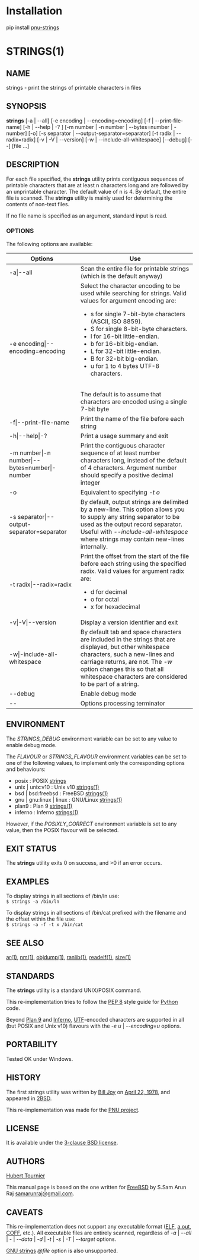 # Installation
pip install [pnu-strings](https://pypi.org/project/pnu-strings/)

# STRINGS(1)

## NAME
strings - print the strings of printable characters in files

## SYNOPSIS
**strings**
\[-a | --all\]
\[-e encoding | --encoding=encoding\]
\[-f | --print-file-name\]
\[-h | --help | -? \]
\[-m number | -n number | --bytes=number | -number\]
\[-o\]
\[-s separator | --output-separator=separator\]
\[-t radix | --radix=radix\]
\[-v | -V | --version\]
\[-w | --include-all-whitespace\]
\[--debug\]
\[--\]
\[file ...\]

## DESCRIPTION
For each file specified, the **strings** utility prints contiguous sequences of printable characters that are at least n characters long and are followed by an unprintable character.
The default value of n is 4.
By default, the entire file is scanned.
The **strings** utility is mainly used for determining the contents of non-text files.

If no file name is specified as an argument, standard input is read.

### OPTIONS
The following options are available:

Options | Use
------- | ---
-a\|--all|Scan the entire file for printable strings (which is the default anyway)
-e encoding\|--encoding=encoding|Select the character encoding to be used while searching for strings. Valid values for argument encoding are:<br><ul><li>s for single 7-bit-byte characters (ASCII, ISO 8859).<li>S for single 8-bit-byte characters.<li>l for 16-bit little-endian.<li>b for 16-bit big-endian.<li>L for 32-bit little-endian.<li>B for 32-bit big-endian.<li>u for 1 to 4 bytes UTF-8 characters.</ul><br>The default is to assume that characters are encoded using a single 7-bit byte
-f\|--print-file-name|Print the name of the file before each string
-h\|--help\|-?|Print a usage summary and exit
-m number\|-n number\|--bytes=number\|-number|Print the contiguous character sequence of at least number characters long, instead of the default of 4 characters.  Argument number should specify a positive decimal integer
-o|Equivalent to specifying *-t o*
-s separator\|--output-separator=separator|By default, output strings are delimited by a new-line. This option allows you to supply any string separator to be used as the output record separator. Useful with *--include-all-whitespace* where strings may contain new-lines internally.
-t radix\|--radix=radix|Print the offset from the start of the file before each string using the specified radix. Valid values for argument radix are:<br><ul><li>d for decimal<li>o for octal<li>x for hexadecimal</ul>
-v\|-V\|--version|Display a version identifier and exit
-w\|-include-all-whitespace|By default tab and space characters are included in the strings that are displayed, but other whitespace characters, such a new-lines and carriage returns, are not. The *-w* option changes this so that all whitespace characters are considered to be part of a string.
--debug|Enable debug mode
--|Options processing terminator

## ENVIRONMENT
The *STRINGS_DEBUG* environment variable can be set to any value to enable debug mode.

The *FLAVOUR* or *STRINGS_FLAVOUR* environment variables can be set to one of the following values, to implement only the corresponding options and behaviours:
* posix : POSIX [strings](https://pubs.opengroup.org/onlinepubs/9699919799/utilities/strings.html)
* unix | unix:v10 : Unix v10 [strings(1)](http://man.cat-v.org/unix_10th/1/strings)
* bsd | bsd:freebsd : FreeBSD [strings(1)](https://www.freebsd.org/cgi/man.cgi?query=strings)
* gnu | gnu:linux | linux : GNU/Linux [strings(1)](https://man7.org/linux/man-pages/man1/strings.1.html)
* plan9 : Plan 9 [strings(1)](http://man.cat-v.org/plan_9/1/strings)
* inferno : Inferno [strings(1)](http://man.cat-v.org/inferno/1/strings)

However, if the *POSIXLY_CORRECT* environment variable is set to any value, then the POSIX flavour will be selected.

## EXIT STATUS
The **strings** utility exits 0 on success, and >0 if an error occurs.

## EXAMPLES
To display strings in all sections of /bin/ln use:<br>
```$ strings -a /bin/ln```

To display strings in all sections of /bin/cat prefixed with the filename and the offset within the file use:<br>
```$ strings -a -f -t x /bin/cat```

## SEE ALSO
[ar(1)](https://www.freebsd.org/cgi/man.cgi?query=ar),
[nm(1)](https://www.freebsd.org/cgi/man.cgi?query=nm),
[objdump(1)](https://www.freebsd.org/cgi/man.cgi?query=objdump),
[ranlib(1)](https://www.freebsd.org/cgi/man.cgi?query=ranlib),
[readelf(1)](https://www.freebsd.org/cgi/man.cgi?query=readelf),
[size(1)](https://www.freebsd.org/cgi/man.cgi?query=size)

## STANDARDS
The **strings** utility is a standard UNIX/POSIX command.

This re-implementation tries to follow the [PEP 8](https://www.python.org/dev/peps/pep-0008/) style guide for [Python](https://www.python.org/) code.

Beyond [Plan 9](https://en.wikipedia.org/wiki/Plan_9_from_Bell_Labs) and [Inferno](https://en.wikipedia.org/wiki/Inferno_(operating_system)), [UTF](https://en.wikipedia.org/wiki/UTF-8)-encoded characters are supported in all (but POSIX and Unix v10) flavours with the *-e u* | *--encoding=u* options.

## PORTABILITY
Tested OK under Windows.

## HISTORY
The first strings utility was written by [Bill Joy](https://en.wikipedia.org/wiki/Bill_Joy) on [April 22, 1978](https://minnie.tuhs.org/cgi-bin/utree.pl?file=2BSD/src/strings.c), and appeared in [2BSD](https://en.wikipedia.org/wiki/History_of_the_Berkeley_Software_Distribution#2BSD_(PDP-11)).

This re-implementation was made for the [PNU project](https://github.com/HubTou/PNU).

## LICENSE
It is available under the [3-clause BSD license](https://opensource.org/licenses/BSD-3-Clause).

## AUTHORS
[Hubert Tournier](https://github.com/HubTou)

This manual page is based on the one written for [FreeBSD](https://www.freebsd.org/) by S.Sam Arun Raj <samarunraj@gmail.com>.

## CAVEATS
This re-implementation does not support any executable format ([ELF](https://en.wikipedia.org/wiki/Executable_and_Linkable_Format), [a.out](https://en.wikipedia.org/wiki/A.out), [COFF](https://en.wikipedia.org/wiki/COFF), etc.).
All executable files are entirely scanned, regardless of *-a* | *--all* | *-* | *--data* | *-d* | *-t* | *-s* | *-T* | *--target* options.

[GNU strings](https://www.gnu.org/software/binutils/) *@file* option is also unsupported.

